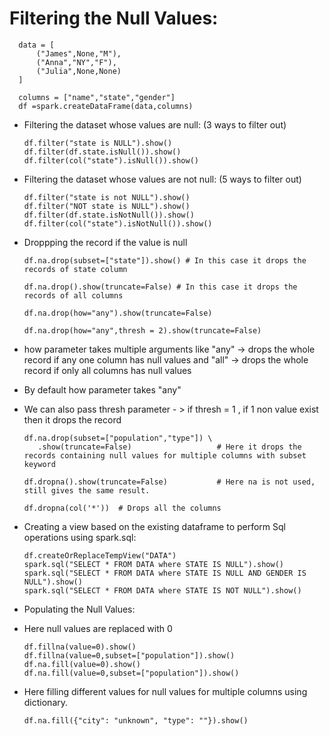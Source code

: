 # Filtering the Null Values:

      data = [
          ("James",None,"M"),
          ("Anna","NY","F"),
          ("Julia",None,None)
      ]

      columns = ["name","state","gender"]
      df =spark.createDataFrame(data,columns)

- Filtering the dataset whose values are null: (3 ways to filter out)

      df.filter("state is NULL").show()
      df.filter(df.state.isNull()).show()
      df.filter(col("state").isNull()).show()

- Filtering the dataset whose values are not null: (5 ways to filter out)


      df.filter("state is not NULL").show()
      df.filter("NOT state is NULL").show()
      df.filter(df.state.isNotNull()).show()
      df.filter(col("state").isNotNull()).show()
      
- Droppping the record if the value is null

      df.na.drop(subset=["state"]).show() # In this case it drops the records of state column
      
      df.na.drop().show(truncate=False) # In this case it drops the records of all columns

      df.na.drop(how="any").show(truncate=False) 
      
      df.na.drop(how="any",thresh = 2).show(truncate=False) 
      
- how parameter takes multiple arguments like "any" -> drops the whole record if any one column has null values and
                                             "all" -> drops the whole record if only all columns has null values

- By default how parameter takes "any"
- We can also pass thresh parameter - > if thresh = 1 , if 1 non value exist then it drops the record


      df.na.drop(subset=["population","type"]) \  
         .show(truncate=False)                   # Here it drops the records containing null values for multiple columns with subset keyword

      df.dropna().show(truncate=False)           # Here na is not used, still gives the same result.
      
      df.dropna(col('*'))  # Drops all the columns

- Creating a view based on the existing dataframe to perform Sql operations using spark.sql: 

      df.createOrReplaceTempView("DATA")
      spark.sql("SELECT * FROM DATA where STATE IS NULL").show()
      spark.sql("SELECT * FROM DATA where STATE IS NULL AND GENDER IS NULL").show()
      spark.sql("SELECT * FROM DATA where STATE IS NOT NULL").show()

- Populating the Null Values:

- Here null values are replaced with 0

      df.fillna(value=0).show()
      df.fillna(value=0,subset=["population"]).show()
      df.na.fill(value=0).show()
      df.na.fill(value=0,subset=["population"]).show()

- Here filling different values for null values for multiple columns using dictionary.

      df.na.fill({"city": "unknown", "type": ""}).show()
